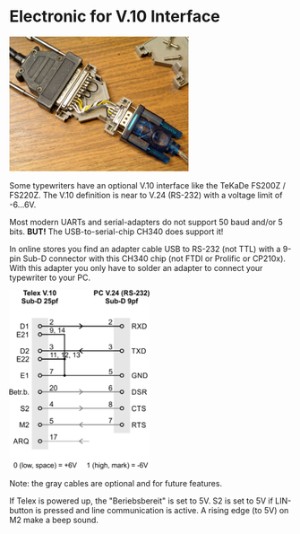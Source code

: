 # Electronic for V.10 Interface

<img src="img/V.10.jpg" width="320px">

Some typewriters have an optional V.10 interface like the TeKaDe FS200Z / FS220Z. The V.10 definition is near to V.24 (RS-232) with a voltage limit of -6...6V.

Most modern UARTs and serial-adapters do not support 50 baud and/or 5 bits. **BUT!** The USB-to-serial-chip CH340 does support it!

In online stores you find an adapter cable USB to RS-232 (not TTL) with a 9-pin Sub-D connector with this CH340 chip (not FTDI or Prolific or CP210x). With this adapter you only have to solder an adapter to connect your typewriter to your PC.

<img src="img/V10Adapter.png" width="250px">

Note: the gray cables are optional and for future features.

If Telex is powered up, the "Beriebsbereit" is set to 5V.
S2 is set to 5V if LIN-button is pressed and line communication is active.
A rising edge (to 5V) on M2 make a beep sound.

